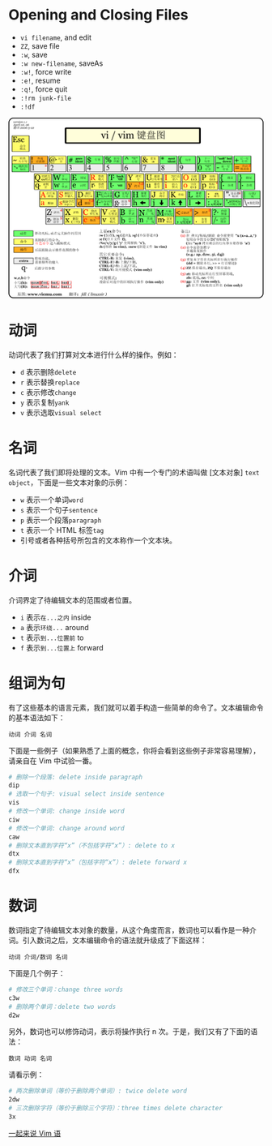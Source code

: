 
# Opening and Closing Files

- `vi filename`, and edit
- `ZZ`, save file
- `:w`, save
- `:w new-filename`, saveAs
- `:w!`, force write
- `:e!`, resume
- `:q!`, force quit
- `:!rm junk-file`
- `:!df`


![](img/vim.png)

# 动词

动词代表了我们打算对文本进行什么样的操作。例如：

- `d` 表示删除`delete`  
- `r` 表示替换`replace`  
- `c` 表示修改`change`  
- `y` 表示复制`yank`  
- `v` 表示选取`visual select`  

# 名词

名词代表了我们即将处理的文本。Vim 中有一个专门的术语叫做 [文本对象] `text object`，下面是一些文本对象的示例：


- `w` 表示一个单词`word`
- `s` 表示一个句子`sentence`
- `p` 表示一个段落`paragraph`
- `t` 表示一个 HTML 标签`tag`
- 引号或者各种括号所包含的文本称作一个文本块。

# 介词

介词界定了待编辑文本的范围或者位置。

- `i` 表示`在...之内` inside
- `a` 表示`环绕...` around
- `t` 表示`到...位置前` to
- `f` 表示`到...位置上` forward

# 组词为句

有了这些基本的语言元素，我们就可以着手构造一些简单的命令了。文本编辑命令的基本语法如下：

```
动词 介词 名词
```

下面是一些例子（如果熟悉了上面的概念，你将会看到这些例子非常容易理解），请亲自在 Vim 中试验一番。


```bash
# 删除一个段落: delete inside paragraph
dip
# 选取一个句子: visual select inside sentence
vis
# 修改一个单词: change inside word
ciw
# 修改一个单词: change around word
caw
# 删除文本直到字符“x”（不包括字符“x”）: delete to x
dtx
# 删除文本直到字符“x”（包括字符“x”）: delete forward x
dfx
```

# 数词

数词指定了待编辑文本对象的数量，从这个角度而言，数词也可以看作是一种介词。引入数词之后，文本编辑命令的语法就升级成了下面这样：

```
动词 介词/数词 名词
```

下面是几个例子：

```bash
# 修改三个单词：change three words
c3w
# 删除两个单词：delete two words
d2w
```

另外，数词也可以修饰动词，表示将操作执行 n 次。于是，我们又有了下面的语法：

```
数词 动词 名词
```

请看示例：

```bash
# 两次删除单词（等价于删除两个单词）: twice delete word
2dw
# 三次删除字符（等价于删除三个字符）：three times delete character
3x
```


[一起来说 Vim 语](http://www.jianshu.com/p/a361ce8c97bc)